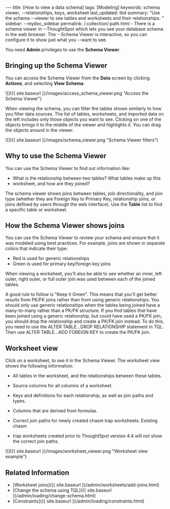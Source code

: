--- title: [How to view a data schema] tags: [Modeling] keywords: schema viewer,
--relationships, keys, worksheet last_updated: tbd summary: "Use the schema
--viewer to see tables and worksheets and their relationships. " sidebar:
--mydoc_sidebar permalink: /:collection/:path.html - There is a schema viewer in
--ThoughtSpot which lets you see your database schema in the web browser. The
--Schema Viewer is interactive, so you can configure it to show just what you
--want to see.

You need **Admin** privileges to use the **Schema Viewer**.

## Bringing up the Schema Viewer

You can access the Schema Viewer from the **Data** screen by clicking
**Actions**, and selecting **View Schema**.

 ![]({{ site.baseurl }}/images/access_schema_viewer.png "Access the Schema
 Viewer")

When viewing the schema, you can filter the tables shown similarly to how you
filter data sources. The list of tables, worksheets, and imported data on the
left includes only those objects you want to see. Clicking on one of the objects
brings it to the middle of the viewer and highlights it. You can drag the
objects around in the viewer.

 ![]({{ site.baseurl }}/images/schema_viewer.png "Schema Viewer filters")

## Why to use the Schema Viewer

You can use the Schema Viewer to find out information like:

-   What is the relationship between two tables? What tables make up this
-   worksheet, and how are they joined?

The schema viewer shows joins between tables, join directionality, and join type
(whether they are Foreign Key to Primary Key, relationship joins, or joins
defined by users through the web interface). Use the **Table** list to find a
specific table or worksheet.

## How the Schema Viewer shows joins

You can use the Schema Viewer to review your schema and ensure that it was
modeled using best practices. For example, joins are shown in separate colors that indicate their type:

* Red is used for generic relationships
* Green is used for primary key/foreign key joins

When viewing a worksheet, you'll also be able to see whether an inner, left outer, right outer, or full outer join was used between each of the joined tables.

A good rule to follow is "Keep it Green". This means that you'll get better results from PK/FK joins rather than from using generic relationships. You should only use generic relationships when the tables being joined have a many-to-many rather than a PK/FK structure. If you find tables that have been joined using a generic relationship, but could have used a PK/FK join, you should drop the relationship and create a PK/FK join instead. To do this, you need to use the ALTER TABLE...DROP RELATIONSHIP statement in TQL. Then use ALTER TABLE...ADD FOREIGN KEY to create the PK/FK join.

## Worksheet view

Click on a worksheet, to see it in the Schema Viewer. The worksheet
view shows the following information:

-   All tables in the worksheet, and the relationships between these tables.
-   Source columns for all columns of a worksheet.

-   Keys and definitions for each relationship, as well as join paths and types.

-   Columns that are derived from formulas.

-   Correct join paths for newly created chasm trap worksheets. Existing chasm
-   trap worksheets created prior to ThoughtSpot version 4.4 will not show the correct join paths.

 ![]({{ site.baseurl }}/images/worksheet_viewer.png "Worksheet view example")

## Related Information

-   [Worksheet joins]({{ site.baseurl }}/admin/worksheets/add-joins.html)
-   [Change the schema using TQL]({{ site.baseurl }}/admin/loading/change-schema.html)
-   [Constraints]({{ site.baseurl }}/admin/loading/constraints.html)

